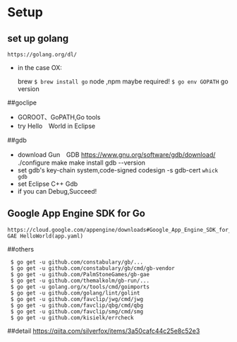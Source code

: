 # Setup
## set up golang 
	https://golang.org/dl/
* in the case OX:<br>

	brew `$ brew install go`
	node ,npm maybe required!
	`$ go env GOPATH`
	go version
	
##goclipe
* GOROOT、GoPATH,Go tools
* try Hello　World in Eclipse
 
##gdb
* download Gun　GDB
	https://www.gnu.org/software/gdb/download/
	./configure
	make
	make install
	gdb --version
* set gdb's key-chain 
	system,code-signed
	codesign -s gdb-cert `whick gdb`
* set Eclipse C++ Gdb 
* if you can Debug,Succeed!
 
 
## Google App Engine SDK for Go
	https://cloud.google.com/appengine/downloads#Google_App_Engine_SDK_for_Go  
 	GAE HelloWorld(app.yaml)

##others
 ```
  $ go get -u github.com/constabulary/gb/...
  $ go get -u github.com/constabulary/gb/cmd/gb-vendor
  $ go get -u github.com/PalmStoneGames/gb-gae
  $ go get -u github.com/themalkolm/gb-run/...
  $ go get -u golang.org/x/tools/cmd/goimports
  $ go get -u github.com/golang/lint/golint
  $ go get -u github.com/favclip/jwg/cmd/jwg
  $ go get -u github.com/favclip/qbg/cmd/qbg
  $ go get -u github.com/favclip/smg/cmd/smg
  $ go get -u github.com/kisielk/errcheck
```

##detail
	https://qiita.com/silverfox/items/3a50cafc44c25e8c52e3
  